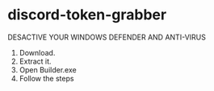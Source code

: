 # discord-token-grabber

DESACTIVE YOUR WINDOWS DEFENDER AND ANTI-VIRUS

1. Download.
2. Extract it.
3. Open Builder.exe
4. Follow the steps
